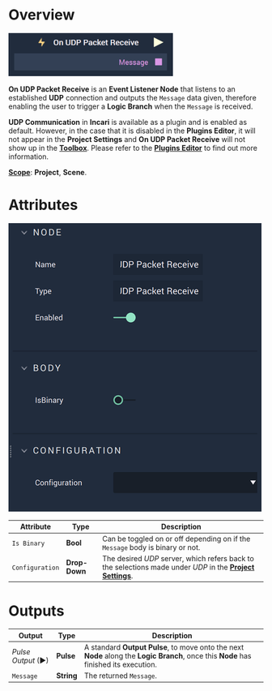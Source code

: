 # Overview

![The On UDP Packet Receive Node.](../../../../.gitbook/assets/onudppacketreceive.png)

**On UDP Packet Receive** is an **Event Listener Node** that listens to an established **UDP** connection and outputs the `Message` data given, therefore enabling the user to trigger a **Logic Branch** when the `Message` is received.

**UDP Communication** in **Incari** is available as a plugin and is enabled as default. However, in the case that it is disabled in the **Plugins Editor**, it will not appear in the **Project Settings** and **On UDP Packet Receive** will not show up in the [**Toolbox**](../../overview.md). Please refer to the [**Plugins Editor**](../../../modules/plugins/README.md) to find out more information.

[**Scope**](../../../overview.md#scopes): **Project**, **Scene**.

# Attributes

![The On UDP Packet Receive Node Attributes.](../../../../.gitbook/assets/onudppacketreceiveatts.png)

|Attribute|Type|Description|
|---|---|---|
|`Is Binary`|**Bool**|Can be toggled on or off depending on if the `Message` body is binary or not.|
|`Configuration`|**Drop-Down**|The desired _UDP_ server, which refers back to the selections made under *UDP* in the [**Project Settings**](../../../../modules/project-settings/udp-connection.md).| 



# Outputs

|Output|Type|Description|
|---|---|---|
|*Pulse Output* (►)|**Pulse**|A standard **Output Pulse**, to move onto the next **Node** along the **Logic Branch**, once this **Node** has finished its execution.|
|`Message`|**String**|The returned `Message`.|

